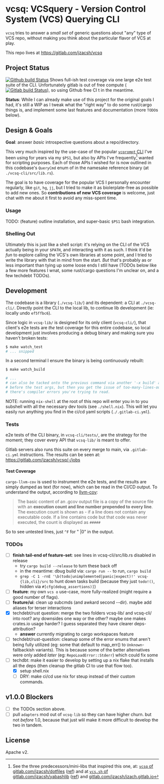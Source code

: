 # vcsq: VCSquery - Version Control System (VCS) Querying CLI

`vcsq` tries to answer a _small set_ of generic questions about "any" type of
VCS repo, without making you think about the particular flavor of VCS at play.

This repo lives at <https://gitlab.com/jzacsh/vcsq>

## Project Status

 [![Github build Status][github_ci_badge]][github_ci_dash] Shows full-ish test
 coverage via one large e2e test suite of the CLI. Unfortunately gitlab is out
 of free compute ([![Gitlab build Status][gitlab_ci_badge]][gitlab_ci_dash]), so
 using Github free CI t in the meantime.

**Status**: While I can already make use of this project for the original goals
I had, it's still a WIP as I tweak what the "right way" to do some rust/cargo
things is, and implement some last features and documentation (more `TODO`s
below).

## Design & Goals

**Goal**: answer _basic_ introspective questions about a repo/directory.

This very much inspired by the use-case of the popular [`vcprompt`
CLI][vcprompt] I've been using for years via my `$PS1`, but also by APIs I've
frequently[^freq] wanted for scripting purposes. Each of those APIs I wished for
is now outlined in this codebase's `QueryCmd` enum of in the namesake
reference binary (at `./vcsq-cli/src/lib.rs`).

The goal is to have coverage for the popular VCS I personally encounter
regularly, like `git`, `hg`, `jj`, but I tried to make it as biolerplate-free as
possible to add new ones. So **contributions of new VCS coverage** is welcome,
just chat with me about it first to avoid any miss-spent time.

### Usage

TODO: (feature) outline installation, and super-basic `$PS1` bash integration.

### Shelling Out

Ultimately this is just like a shell script: it's relying on the CLI of the VCS
actually being in your `$PATH`, and interacting with it as such. I think it'd be
_fun_ to explore calling the VCS's own libraries at some point, and I tried to
write the library with that in mind from the start. _But_ that's probably as or
less important than tying up some loose ends I stlil have (TODOs below like a
few more features I wnat, some rust/cargo questions I'm unclear on, and a few
techdebt TODOs).

## Development

The codebase is a library (`./vcsq-lib/`) and its dependent: a CLI at
`./vcsq-cli/`. Directly point the CLI to the local lib, to continue lib
development (ie: locally undo `ef5ffbc6`).

Since logic in `vcsq-lib/` is designed for its only client (`vcsq-cli/`), that
client's e2e tests are _the_ test coverage for this entire codebase, so local
development just involves producing a debug binary and making sure you haven't
broken tests:

```sh
$ make watch_test
# ... snipped
```

In a second terminal I ensure the binary is being continuously rebuilt:

```sh
$ make watch_build

# ...
# can also be tacked onto the previous command via another '-x build' arg at the
# before the test args, but then you get the issue of too-many-lines-output when
# there's compiler errors you're trying to read.
```

NOTE: running `nix-shell` at the root of this repo will enter you in to you
subshell with all the necessary dev tools (see `./shell.nix`). This will let you
easily run anything you find in the ci/cd yaml scripts (`./.gitlab-ci.yml`).

### Tests

e2e tests of the CLI binary, in `vcsq-cli/tests/`, are the strategy for the moment;
they cover every API that `vcsq-lib/` is meant to offer.

Gitlab servers also runs this suite on every merge to main, via `.gitlab-ci.yml`
instructions. The results can be seen at:
<https://gitlab.com/jzacsh/vcsq/-/jobs>

#### Test Coverage

`cargo-llvm-cov` is used to instrument the e2e tests, and the results are simply
dumped as text (for now), which can be read in the CI/CD output. To understand
the output, according to [llvm-cov][manLlvmCovDesc]:

> The basic content of an .gcov output file is a copy of the source file with an
> **execution count and line number prepended to every line**. The execution
> count is shown as - if a line does not contain any executable code. If a line
> contains code but that code was never executed, the count is displayed as
> `#####`

So to see untested lines, just `^F` for " |0" in the output.

[manLlvmCovDesc]: https://manpages.debian.org/bookworm/llvm/llvm-cov.1.en.html#GCOV_COMMAND

### TODOs

- [ ] **finish tail-end of feature-set**: see lines in vcsq-cli/src/lib.rs
  disabled in release
  - try `cargo build --release` to turn these back off
  - in the meantime: dbug build via: `cargo run --` to run, `cargo build`
  - `grep -C 1 -rnE '\b(todo|unimplemented|panic|expect)!' vcsq-{lib,cli}/src` to
  hunt down tasks build (because they just `todo!()`, hidden via
  `#[cfg(debug_assertions)]`)
- [ ] **feature**: my own `vcs o` use-case, more fully-realized (might require a
  good number of flags).
- [ ] **feature/ui**: clean up subcmds (and awkard second --dir). maybe add
  aliases for terser interactions
- [x] techdebt/rust question: merge the two folders vcsq-lib/ and vcsq-cli/ into
  root? any downsides one way or the other? maybe one makes crates.io usage
  harder? I guess separated they have clearer deps-attribution?
  - **answer** currently migrating to cargo workspaces feature
- [ ] techdebt/rust-question: cleanup some of the error enums that aren't being
  fully utilized (eg: some that default to map_err() to `Unknown`-fallbackish
  variants). This is because some of the better alternatives were only added
  _later_ (eg: `RepoLoadError::Stderr`) which could fix some
- [ ] techdbt: make it easier to develop by setting up a nix flake that installs
  all the deps (then cleanup the gitlab CI to use that flow too).
  - [x] setup shell.nix
  - [ ] DRY: make ci/cd use nix for steup instead of their custom commands.

## v1.0.0 Blockers

- [ ] the TODOs section above.
- [ ] pull `adapters` mod out of `vcsq-lib` so they can have higher churn. but
  not _before_ 1.0, because that just wlil make it more difficult to develop the
  two in tandem.

[^freq]:
    See the three predecessors/mini-libs that inspired this one, at:
    [`vcsq` of gitlab.com/jzacsh/dotfiles][dotsVcsq] ([ref][dotsVcsq_ref]) and at
    [`vcs.sh` of gitlab.com/jzacsh/yabashlib][yblibVcs] ([ref][yblibVcs_ref]) and
    [gitlab.com/jzacsh/jzach.gitlab.io][wwwVcsts]

[yblibVcs]: https://gitlab.com/jzacsh/yabashlib/-/blob/main/src/vcs.sh
[yblibVcs_ref]: https://gitlab.com/jzacsh/yabashlib/-/blob/dd838fc3b32a66fe2ec95fb85a5e9aa67280fee9/src/vcs.sh
[dotsVcsq]: https://gitlab.com/jzacsh/dotfiles/-/blob/main/bin/lib/vcsq
[dotsVcsq_ref]: https://gitlab.com/jzacsh/dotfiles/-/blob/2543adf4a6d4fcf946d0fda2c70658f72739a250/bin/lib/vcsq
[wwwVcsts]: https://gitlab.com/jzacsh/jzacsh.gitlab.io/-/blob/fix-jj-usage-vcslib-refactoring/src/bin/vcslib.ts?ref_type=heads
[gitlab_ci_badge]: https://gitlab.com/jzacsh/vcsq/badges/main/pipeline.svg
[gitlab_ci_dash]: https://gitlab.com/jzacsh/vcsq/-/jobs
[github_ci_badge]: https://github.com/jzacsh/vcsq/actions/workflows/ci.yml/badge.svg
[github_ci_dash]: https://github.com/jzacsh/vcsq/actions
[vcprompt]: http://vc.gerg.ca/hg/vcprompt

## License

Apache v2.
